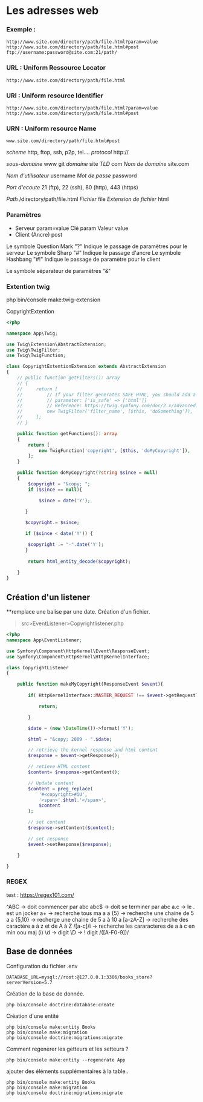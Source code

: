 # Les adresses web

### Exemple :

    http://www.site.com/directory/path/file.html?param=value
    http://www.site.com/directory/path/file.html#post
    ftp://username:password@site.com:21/path/


### URL : Uniform Ressource Locator
    http://www.site.com/directory/path/file.html

### URI : Uniform resource Identifier
    http://www.site.com/directory/path/file.html?param=value
    http://www.site.com/directory/path/file.html#post

### URN : Uniform resource Name
    www.site.com/directory/path/file.html#post



*scheme*                  http, ftop, ssh, p2p, tel....
*protocol*                http://

*sous-domaine*            www
 git *domaine*                 site
*TLD*                     com 
*Nom de domaine*          site.com 

*Nom d'utilisateur*       username 
*Mot de passe*            password 

*Port d'ecoute*           21 (ftp), 22 (ssh), 80 (http), 443 (https)

*Path*                    /directory/path/file.html 
*Fichier*                 file
*Extension de fichier*    html

### Paramètres

- Serveur               param=value 
    Clé                 param 
    Valeur              value
- Client (Ancre)        post

Le symbole Question Mark "?" Indique le passage de paramètres pour le serveur
Le symbole Sharp "#" Indique le passage d'ancre
Le symbole Hashbang "#!" Indique le passage de paramètre pour le client

Le symbole séparateur de paramètres "&" 


### Extention twig
php bin/console make:twig-extension

CopyrightExtention 

```php
<?php

namespace App\Twig;

use Twig\Extension\AbstractExtension;
use Twig\TwigFilter;
use Twig\TwigFunction;

class CopyrightExtentionExtension extends AbstractExtension
{
    // public function getFilters(): array
    // {
    //     return [
    //         // If your filter generates SAFE HTML, you should add a third
    //         // parameter: ['is_safe' => ['html']]
    //         // Reference: https://twig.symfony.com/doc/2.x/advanced.html#automatic-escaping
    //         new TwigFilter('filter_name', [$this, 'doSomething']),
    //     ];
    // }

    public function getFunctions(): array
    {
        return [
            new TwigFunction('copyright', [$this, 'doMyCopyright']),
        ];
    }

    public function doMyCopyright(?string $since = null)
    {
        $copyright = "&copy; ";
        if ($since == null){

            $since = date('Y');

       }
        
       $copyright.= $since;

       if ($since < date('Y')) {

        $copyright .= "-".date('Y');
       }
        
        return html_entity_decode($copyright);
    
    }
}

```

## Création d'un listener 
**remplace une balise <copyright> par une date.
Création d'un fichier.
>src>EventListener>Copyrightlistener.php

```php
<?php 
namespace App\EventListener;

use Symfony\Component\HttpKernel\Event\ResponseEvent;
use Symfony\Component\HttpKernel\HttpKernelInterface;

class CopyrightListener
{

    public function makeMyCopyright(ResponseEvent $event){
        
        if( HttpKernelInterface::MASTER_REQUEST !== $event->getRequestType() ){

            return;

        }

        $date = (new \DateTime())->format('Y');

        $html = "&copy; 2009 - ".$date;

        // retrieve the kernel response and html content
        $response = $event->getResponse();

        // retieve HTML content
        $content= $response->getContent();

        // Update content
        $content = preg_replace(
            '#<copyright>#iU',
            '<span>'.$html.'</span>',
            $content
        );

        // set content
        $response->setContent($content);

        // set response
        $event->setResponse($response);

    }

}
```

### REGEX

test : https://regex101.com/

^ABC -> doit commencer par abc
abc$ -> doit se terminer par abc
a.c  -> le . est un jocker
a+ -> recherche tous ma a
a {5} -> recherche une chaine de 5 a
a {5,10} -> recherge une chaine de 5 a à 10 a
[a-zA-Z] -> recherche des caractére a à z et de A à Z
/[a-c]/i -> recherche les cararacteres de a à c en min oou maj (i)
\d -> digit
\D -> ! digit
/([A-F0-9])/

## Base de données

Configuration du fichier .env
```
DATABASE_URL=mysql://root:@127.0.0.1:3306/books_store?serverVersion=5.7
``` 
Création de la base de donnée.
```
php bin/console doctrine:database:create
```
Création d'une entité

```
php bin/console make:entity Books
php bin/console make:migration 
php bin/console doctrine:migrations:migrate
```

Comment regenerer les getteurs et les setteurs ?

```
php bin/console make:entity --regenerate App
```
ajouter des éléments supplémentaires à la table..

```
php bin/console make:entity Books
php bin/console make:migration 
php bin/console doctrine:migrations:migrate
```
